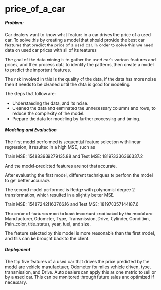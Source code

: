 # price_of_a_car

##### Problem: 
Car dealers want to know what feature in a car drives the price of a used car. To solve this by creating a model that should provide the best car features that predict the price of a used car. In order to solve this we need data on used car prices with all of its features.

The goal of the data mining is to gather the used car's various features and prices, and then process data to identify the patterns, then create a model to predict the important features.

The risk involved in this is the quality of the data, if the data has more noise then it needs to be cleaned until the data is good for modeling.

The steps that follow are:
* Understanding the data, and its noise.
* Cleaned the data and eliminated the unnecessary columns and rows, to reduce the complexity of the model.
* Prepare the data for modeling by further processing and tuning.
  
##### Modeling and Evaluation
The first model performed is sequential feature selection with linear regression, it resulted in a high MSE, such as

Train MSE: 154883939279135.88 and Test MSE: 181973336366337.2

And the model-predicted features are not that accurate.

After evaluating the first model, different techniques to perform the model to get better accuracy.

The second model performed is Redge with polynomial degree 2 transformation, which resulted in a slightly better MSE.

Train MSE: 154872421163766.16 and Test MSE: 181970357144187.6

The order of features most to least important predicated by the model are Manufacturer, Odometer, Type, Transmission, Drive, Cylinder, Condition, Pain_color, title_status, year, fuel, and size.

The feature selected by this model is more reasonable than the first model, and this can be brought back to the client.

##### Deployment
The top five features of a used car that drives the price predicted by the model are vehicle manufacturer, Odometer for miles vehicle driven, type, transmission, and Drive. Auto dealers can apply this as one metric to sell or by a used car. This can be monitored through future sales and optimized if necessary.
